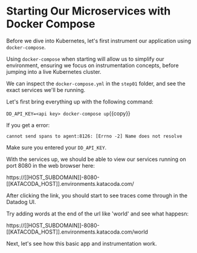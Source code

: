 # Starting Our Microservices with Docker Compose

Before we dive into Kubernetes, let's first instrument our application using `docker-compose`. 

Using `docker-compose` when starting will allow us to simplify our environment, ensuring we focus on instrumentation concepts, before jumping into a live Kubernetes cluster.

We can inspect the `docker-compose.yml` in the `step01` folder, and see the exact services we'll be running.

Let's first bring everything up with the following command:

`DD_API_KEY=<api key> docker-compose up`{{copy}}

If you get a error: 

`cannot send spans to agent:8126: [Errno -2] Name does not resolve` 

Make sure you entered your `DD_API_KEY`. 

With the services up, we should be able to view our services running on port 8080 in the web browser here: 

https://[[HOST_SUBDOMAIN]]-8080-[[KATACODA_HOST]].environments.katacoda.com/

After clicking the link, you should start to see traces come through in the Datadog UI. 

Try adding words at the end of the url like 'world' and see what happesn:

https://[[HOST_SUBDOMAIN]]-8080-[[KATACODA_HOST]].environments.katacoda.com/world

Next, let's see how this basic app and instrumentation work.